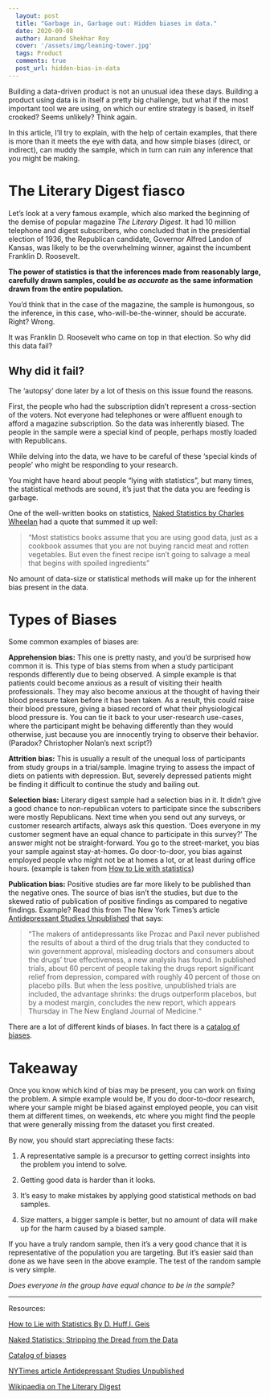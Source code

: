 ```yaml
---
  layout: post
  title: "Garbage in, Garbage out: Hidden biases in data."
  date: 2020-09-08
  author: Aanand Shekhar Roy
  cover: '/assets/img/leaning-tower.jpg'
  tags: Product
  comments: true
  post_url: hidden-bias-in-data
---
```


Building a data-driven product is not an unusual idea these days. Building a product using data is in itself a pretty big challenge, but what if the most important tool we are using, on which our entire strategy is based, in itself crooked? Seems unlikely? Think again. 

In this article, I’ll try to explain, with the help of certain examples, that there is more than it meets the eye with data, and how simple biases (direct, or indirect), can muddy the sample, which in turn can ruin any inference that you might be making.

# The Literary Digest fiasco

Let’s look at a very famous example, which also marked the beginning of the demise of popular magazine *The Literary Digest*.
It had 10 million telephone and digest subscribers, who concluded that in the presidential election of 1936, the Republican candidate, Governor Alfred Landon of Kansas, was likely to be the overwhelming winner, against the incumbent Franklin D. Roosevelt.

**The power of statistics is that the inferences made from reasonably large, carefully drawn samples, could be *as accurate* as the same information drawn from the entire population.**

You’d think that in the case of the magazine, the sample is humongous, so the inference, in this case, who-will-be-the-winner, should be accurate. Right? Wrong.

It was Franklin D. Roosevelt who came on top in that election. So why did this data fail?

## Why did it fail?

The ‘autopsy’ done later by a lot of thesis on this issue found the reasons.


First, the people who had the subscription didn’t represent a cross-section of the voters. Not everyone had telephones or were affluent enough to afford a magazine subscription. So the data was inherently biased. The people in the sample were a special kind of people, perhaps mostly loaded with Republicans.


While delving into the data, we have to be careful of these ‘special kinds of people’ who might be responding to your research. 

You might have heard about people “lying with statistics”, but many times, the statistical methods are sound, it’s just that the data you are feeding is garbage. 

One of the well-written books on statistics, [Naked Statistics by  Charles Wheelan](https://amzn.to/32872do) had a quote that summed it up well:


> “Most statistics books assume that you are using good data, just as a cookbook assumes
> that you are not buying rancid meat and rotten vegetables. But even the finest
> recipe isn’t going to salvage a meal that begins with spoiled ingredients”

No amount of data-size or statistical methods will make up for the inherent bias present in the data.

# Types of Biases

Some common examples of biases are:

**Apprehension bias:** This one is pretty nasty, and you’d be surprised how common it is. This type of bias stems from when a study participant responds differently due to being observed. A simple example is that patients could become anxious as a result of visiting their health professionals. They may also become anxious at the thought of having their blood pressure taken before it has been taken.  As a result, this could raise their blood pressure, giving a biased record of what their physiological blood pressure is.
You can tie it back to your user-research use-cases, where the participant might be behaving differently than they would otherwise, just because you are innocently trying to observe their behavior. (Paradox? Christopher Nolan’s next script?)


**Attrition bias:** This is usually a result of the unequal loss of participants from study groups in a trial/sample. Imagine trying to assess the impact of diets on patients with depression. But, severely depressed patients might be finding it difficult to continue the study and bailing out.


**Selection bias:** Literary digest sample had a selection bias in it. It didn’t give a good chance to non-republican voters to participate since the subscribers were mostly Republicans.
Next time when you send out any surveys, or customer research artifacts, always ask this question. ‘Does everyone in my customer segment have an equal chance to participate in this survey?’ The answer might not be straight-forward.  You go to the street-market, you bias your sample against stay-at-homes. Go door-to-door, you bias against employed people who might not be at homes a lot, or at least during office hours. (example is taken from [How to Lie with statistics](https://amzn.to/2DE5tKJ))


**Publication bias:** Positive studies are far more likely to be published than the negative ones. The source of bias isn’t the studies, but due to the skewed ratio of publication of positive findings as compared to negative findings. 
Example? Read this from The New York Times’s article [Antidepressant Studies Unpublished](https://www.nytimes.com/2008/01/17/health/17depress.html) that says:


> “The makers of antidepressants like Prozac and Paxil never published the results of about a third of the drug trials that they
> conducted to win government approval, misleading doctors and consumers about the drugs’ true effectiveness, a new analysis has
> found. In published trials, about 60 percent of people taking the drugs report significant relief from depression, compared 
> with roughly 40 percent of those on placebo pills. But when the less positive, unpublished trials are included, the advantage
> shrinks: the drugs outperform placebos, but by a modest margin, concludes the new report, which appears Thursday in The New 
> England Journal of Medicine.“



There are a lot of different kinds of biases. In fact there is a [catalog of biases](https://catalogofbias.org/biases/). 

# Takeaway

Once you know which kind of bias may be present, you can work on fixing the problem. A simple example would be, If you do door-to-door research, where your sample might be biased against employed people, you can visit them at different times, on weekends, etc where you might find the people that were generally missing from the dataset you first created.



By now, you should start appreciating these facts:

1) A representative sample is a precursor to getting correct insights into the problem you intend to solve.

2) Getting good data is harder than it looks.

3) It’s easy to make mistakes by applying good statistical methods on bad samples.

4) Size matters, a bigger sample is better, but no amount of data will make up for the harm caused by a biased sample.

If you have a truly random sample, then it’s a very good chance that it is representative of the population you are targeting. But it’s easier said than done as we have seen in the above example. The test of the random sample is very simple.


*Does everyone in the group have equal chance to be in the sample?*

---
Resources:

[How to Lie with Statistics By D. Huff,I. Geis](https://amzn.to/2DE5tKJ)

[Naked Statistics: Stripping the Dread from the Data](https://amzn.to/32872do)

[Catalog of biases](https://catalogofbias.org/biases/)

[NYTimes article Antidepressant Studies Unpublished](https://www.nytimes.com/2008/01/17/health/17depress.html)

[Wikipaedia on The Literary Digest](https://en.wikipedia.org/wiki/The_Literary_Digest)